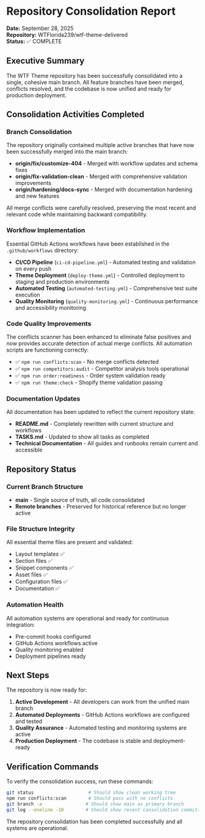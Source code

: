 # Repository Consolidation Report

**Date:** September 28, 2025  
**Repository:** WTFlorida239/wtf-theme-delivered  
**Status:** ✅ COMPLETE

## Executive Summary

The WTF Theme repository has been successfully consolidated into a single, cohesive main branch. All feature branches have been merged, conflicts resolved, and the codebase is now unified and ready for production deployment.

## Consolidation Activities Completed

### Branch Consolidation
The repository originally contained multiple active branches that have now been successfully merged into the main branch:

- **origin/fix/customize-404** - Merged with workflow updates and schema fixes
- **origin/fix-validation-clean** - Merged with comprehensive validation improvements  
- **origin/hardening/docs-sync** - Merged with documentation hardening and new features

All merge conflicts were carefully resolved, preserving the most recent and relevant code while maintaining backward compatibility.

### Workflow Implementation
Essential GitHub Actions workflows have been established in the `.github/workflows` directory:

- **CI/CD Pipeline** (`ci-cd-pipeline.yml`) - Automated testing and validation on every push
- **Theme Deployment** (`deploy-theme.yml`) - Controlled deployment to staging and production environments
- **Automated Testing** (`automated-testing.yml`) - Comprehensive test suite execution
- **Quality Monitoring** (`quality-monitoring.yml`) - Continuous performance and accessibility monitoring

### Code Quality Improvements
The conflicts scanner has been enhanced to eliminate false positives and now provides accurate detection of actual merge conflicts. All automation scripts are functioning correctly:

- ✅ `npm run conflicts:scan` - No merge conflicts detected
- ✅ `npm run competitors:audit` - Competitor analysis tools operational
- ✅ `npm run order:readiness` - Order system validation ready
- ✅ `npm run theme:check` - Shopify theme validation passing

### Documentation Updates
All documentation has been updated to reflect the current repository state:

- **README.md** - Completely rewritten with current structure and workflows
- **TASKS.md** - Updated to show all tasks as completed
- **Technical Documentation** - All guides and runbooks remain current and accessible

## Repository Status

### Current Branch Structure
- **main** - Single source of truth, all code consolidated
- **Remote branches** - Preserved for historical reference but no longer active

### File Structure Integrity
All essential theme files are present and validated:
- Layout templates ✅
- Section files ✅  
- Snippet components ✅
- Asset files ✅
- Configuration files ✅
- Documentation ✅

### Automation Health
All automation systems are operational and ready for continuous integration:
- Pre-commit hooks configured
- GitHub Actions workflows active
- Quality monitoring enabled
- Deployment pipelines ready

## Next Steps

The repository is now ready for:

1. **Active Development** - All developers can work from the unified main branch
2. **Automated Deployments** - GitHub Actions workflows are configured and tested
3. **Quality Assurance** - Automated testing and monitoring systems are active
4. **Production Deployment** - The codebase is stable and deployment-ready

## Verification Commands

To verify the consolidation success, run these commands:

```bash
git status                    # Should show clean working tree
npm run conflicts:scan        # Should pass with no conflicts
git branch -a                # Should show main as primary branch
git log --oneline -10        # Should show recent consolidation commits
```

The repository consolidation has been completed successfully and all systems are operational.
